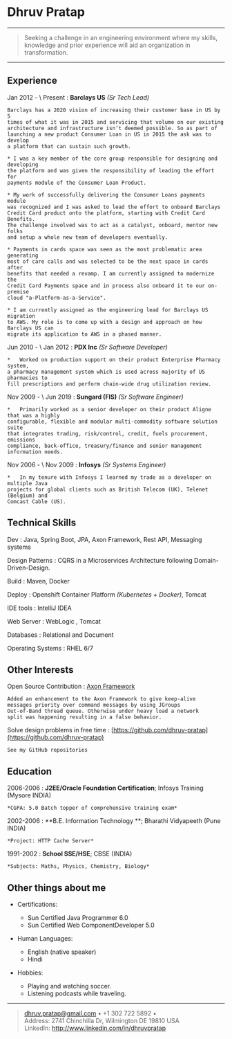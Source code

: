 Dhruv Pratap
============

----

>   Seeking a challenge in an engineering environment where my skills, 
>   knowledge and prior experience will aid an organization in
>   transformation.

----

Experience
----------
Jan 2012 - \ Present 
:   **Barclays US** *(Sr Tech Lead)*

    Barclays has a 2020 vision of increasing their customer base in US by 5 
    times of what it was in 2015 and servicing that volume on our existing 
    architecture and infrastructure isn’t deemed possible. So as part of 
    launching a new product Consumer Loan in US in 2015 the ask was to develop 
    a platform that can sustain such growth.

    * I	was a key member of the core group responsible for designing and developing 
    the platform and was given the responsibility of leading the effort for 
    payments module of the Consumer Loan Product.

    * My work of successfully delivering the Consumer Loans payments module 
    was recognized and I was asked to lead the effort to onboard Barclays 
    Credit Card product onto the platform, starting with Credit Card Benefits. 
    The challenge involved was to act as a catalyst, onboard, mentor new folks 
    and setup a whole new team of developers eventually.
    
    * Payments in cards space was seen as the most problematic area generating 
    most of care calls and was selected to be the next space in cards after 
    benefits that needed a revamp. I am currently assigned to modernize the 
    Credit Card Payments space and in process also onboard it to our on-premise
    cloud "a-Platform-as-a-Service".
    
    * I am currently assigned as the engineering lead for Barclays US migration
    to AWS. My role is to come up with a design and approach on how Barclays US can 
    migrate its application to AWS in a phased manner.  


Jun 2010 - \ Jan 2012
:   **PDX Inc** *(Sr Software Developer)*

    *   Worked on production support on their product Enterprise Pharmacy system, 
    a pharmacy management system which is used across majority of US pharmacies to 
    fill prescriptions and perform chain-wide drug utilization review.

Nov 2009 - \ Jun 2019
:   **Sungard (FIS)** *(Sr Software Engineer)*

    *   Primarily worked as a senior developer on their product Aligne that was a highly 
    configurable, flexible and modular multi-commodity software solution suite 
    that integrates trading, risk/control, credit, fuels procurement, emissions 
    compliance, back-office, treasury/finance and senior management information needs. 

Nov 2006 - \ Nov 2009
:   **Infosys** *(Sr Systems Engineer)*

    *   In my tenure with Infosys I learned my trade as a developer on multiple Java
    projects for global clients such as British Telecom (UK), Telenet (Belgium) and
    Comcast Cable (US).


Technical Skills
----------------

Dev
: Java, Spring Boot, JPA, Axon Framework, Rest API, Messaging systems

Design Patterns
: CQRS in a Microservices Architecture following Domain-Driven-Design.

Build
: Maven, Docker

Deploy
: Openshift Container Platform *(Kubernetes + Docker)*, Tomcat

IDE tools
: IntelliJ IDEA

Web Server
: WebLogic , Tomcat

Databases
: Relational and Document

Operating Systems
: RHEL 6/7

Other Interests
---------------

Open Source Contribution
:   [Axon Framework](https://github.com/dhruv-pratap/AxonFramework)

    Added an enhancement to the Axon Framework to give keep-alive 
    messages priority over command messages by using JGroups 
    Out-of-Band thread queue. Otherwise under heavy load a network
    split was happening resulting in a false behavior. 

Solve design problems in free time
:   [https://github.com/dhruv-pratap](https://github.com/dhruv-pratap)

    See my GitHub repositories

Education
---------

2006-2006 
:   **J2EE/Oracle Foundation Certification**; Infosys Training (Mysore INDIA)

    *CGPA: 5.0 Batch topper of comprehensive training exam*

2002-2006 
:   **B.E. Information Technology **; Bharathi Vidyapeeth (Pune INDIA)

    *Project: HTTP Cache Server*

1991-2002
:   **School SSE/HSE**; CBSE (INDIA)

    *Subjects: Maths, Physics, Chemistry, Biology*

Other things about me
---------------------

* Certifications:

     * Sun Certified Java Programmer 6.0
     * Sun Certified Web ComponentDeveloper 5.0

* Human Languages:

     * English (native speaker)
     * Hindi

* Hobbies: 

    *   Playing and watching soccer. 
    *   Listening podcasts while traveling.

----

> <dhruv.pratap@gmail.com> • +1 302 722 5892 • \
> Address: 2741 Chinchilla Dr, Wilmington DE 19810 USA \
> LinkedIn: http://www.linkedin.com/in/dhruvpratap